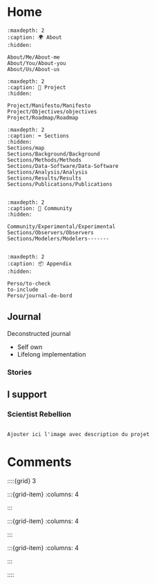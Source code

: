 # Home

```{toctree}
:maxdepth: 2
:caption: 🌍 About
:hidden:

About/Me/About-me
About/You/About-you
About/Us/About-us
```

```{toctree}
:maxdepth: 2
:caption: 💎 Project 
:hidden:

Project/Manifesto/Manifesto
Project/Objectives/objectives
Project/Roadmap/Roadmap

```

```{toctree}
:maxdepth: 2
:caption: ➡️ Sections
:hidden:
Sections/map
Sections/Background/Background
Sections/Methods/Methods
Sections/Data-Software/Data-Software
Sections/Analysis/Analysis
Sections/Results/Results
Sections/Publications/Publications


```

```{toctree}
:maxdepth: 2
:caption: 👥 Community
:hidden:

Community/Experimental/Experimental
Sections/Observers/Observers
Sections/Modelers/Modelers-------


```

```{toctree}
:maxdepth: 2
:caption: 📦 Appendix
:hidden:

Perso/to-check
to-include
Perso/journal-de-bord

```

## Journal

<p class="emphase">Deconstructed journal</p>

- Self own 
- Lifelong implementation

### Stories










## I support

### Scientist Rebellion

```{note}

Ajouter ici l'image avec description du projet

```





# Comments

<script src="https://utteranc.es/client.js"
        repo="Deugz/sp-Science_Journey"
        issue-term="pathname"
        theme="github-light"
        crossorigin="anonymous"
        async>
</script>

::::{grid} 3

:::{grid-item}
:columns: 4

:::

:::{grid-item}
:columns: 4

<script type='text/javascript' src='https://storage.ko-fi.com/cdn/widget/Widget_2.js'></script><script type='text/javascript'>kofiwidget2.init('Buy me a coffee', '#317315', 'O4O6EZO78');kofiwidget2.draw();</script> 

:::

:::{grid-item}
:columns: 4

:::

::::

